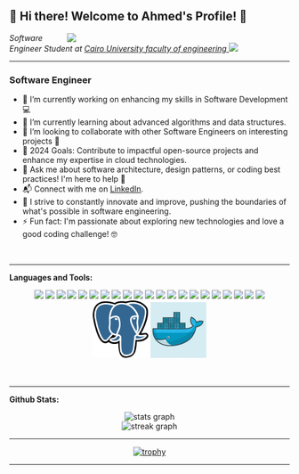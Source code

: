 
<h2>👋 Hi there! Welcome to Ahmed's Profile! 🚀</h2>
<img align='right' src="https://user-images.githubusercontent.com/74038190/219923809-b86dc415-a0c2-4a38-bc88-ad6cf06395a8.gif" width="400">
<p><em>Software Engineer Student at <a href="http://eng.cu.edu.eg/en/page/36/?s=8+">Cairo University faculty of engineering </a><img src="https://media.giphy.com/media/WUlplcMpOCEmTGBtBW/giphy.gif" width="30"> 
</em></p>

***
### Software Engineer 
- 🔭 I’m currently working on enhancing my skills in Software Development :computer:
- 🌱 I’m currently learning about advanced algorithms and data structures.
- 👯 I’m looking to collaborate with other Software Engineers on interesting projects :rocket:
- 🥅 2024 Goals: Contribute to impactful open-source projects and enhance my expertise in cloud technologies.
- 💬 Ask me about software architecture, design patterns, or coding best practices! I'm here to help :raised_hands:
- 📬 Connect with me on [LinkedIn](www.linkedin.com/in/ahmed-fathy-742352253).
- 🧗 I strive to constantly innovate and improve, pushing the boundaries of what's possible in software engineering.
- ⚡ Fun fact: I'm passionate about exploring new technologies and love a good coding challenge! :nerd_face:


<br>


---



**Languages and Tools:**
<p align="center">

  <div align="center">
<img src="https://user-images.githubusercontent.com/74038190/212257454-16e3712e-945a-4ca2-b238-408ad0bf87e6.gif" width="100">
<img src="https://user-images.githubusercontent.com/74038190/212257472-08e52665-c503-4bd9-aa20-f5a4dae769b5.gif" width="100">
<img src="https://user-images.githubusercontent.com/74038190/212257468-1e9a91f1-b626-4baa-b15d-5c385dfa7ed2.gif" width="100">
<img src="https://user-images.githubusercontent.com/74038190/212257465-7ce8d493-cac5-494e-982a-5a9deb852c4b.gif" width="100">
<img src="https://user-images.githubusercontent.com/74038190/212257463-4d082cb4-7483-4eaf-bc25-6dde2628aabd.gif" width="100">
<img src="https://user-images.githubusercontent.com/74038190/212257460-738ff738-247f-4445-a718-cdd0ca76e2db.gif" width="100">
<img src="https://user-images.githubusercontent.com/74038190/212257467-871d32b7-e401-42e8-a166-fcfd7baa4c6b.gif" width="100">
<img src="https://user-images.githubusercontent.com/74038190/212281756-450d3ffa-9335-4b98-a965-db8a18fee927.gif" width="100">
<img src="https://user-images.githubusercontent.com/74038190/212280805-9bcb336b-8c55-46a8-abf8-ff286ab55472.gif" width="100">
<img src="https://user-images.githubusercontent.com/74038190/212280823-79088828-a258-4a4d-8d6c-96315d5a07af.gif" width="100">
<img src="https://user-images.githubusercontent.com/74038190/212281763-e6ecd7ef-c4aa-45b6-a97c-f33f6bb592bd.gif" width="100">
<img src="https://user-images.githubusercontent.com/74038190/212281775-b468df30-4edc-4bf8-a4ee-f52e1aaddc86.gif" width="100">
<img src="https://user-images.githubusercontent.com/74038190/212281780-0afd9616-8310-46e9-a898-c4f5269f1387.gif" width="100">
<img src="https://github.com/Anmol-Baranwal/Cool-GIFs-For-GitHub/assets/74038190/1a797f46-efe4-41e6-9e75-5303e1bbcbfa" width="100">
<img src="https://github.com/Anmol-Baranwal/Cool-GIFs-For-GitHub/assets/74038190/29fd6286-4e7b-4d6c-818f-c4765d5e39a9" width="100">
<img src="https://github.com/Anmol-Baranwal/Cool-GIFs-For-GitHub/assets/74038190/67f477ed-6624-42da-99f0-1a7b1a16eecb" width="100">
<img src="https://github.com/Anmol-Baranwal/Cool-GIFs-For-GitHub/assets/74038190/3c16d4f2-b757-4c70-8f42-43d5dddd2c36" width="100">
<img src="https://github.com/Anmol-Baranwal/Cool-GIFs-For-GitHub/assets/74038190/3fb2cdf6-8920-462e-87a4-95af376418aa" width="100">
<img src="https://github.com/Anmol-Baranwal/Cool-GIFs-For-GitHub/assets/74038190/de038172-e903-4951-926c-755878deb0b4" width="100">
<img src="https://github.com/Anmol-Baranwal/Cool-GIFs-For-GitHub/assets/74038190/398b19b1-9aae-4c1f-8bc0-d172a2c08d68" width="100"> 
<img src="https://github.com/Anmol-Baranwal/Cool-GIFs-For-GitHub/assets/74038190/e0d299f2-767c-4c21-bd49-90f2a19f1a78" width="100">
<img src="./GIFS/postgresql.svg" width="100"> 
<img src="./GIFS/Doccker.gif" width="100"> 

</div>
<br><br>    
  </p>

---

**Github Stats:**
<p align="center">
  <div align="center">
    <img src="https://github-readme-stats.vercel.app/api?username=ahmedfathy0-0&show_icons=true&count_private=tru&theme=radical&locale=en" height="140" alt="stats graph" />
    <br>
    <img src="https://github-readme-streak-stats.herokuapp.com/?user=ahmedfathy0-0&locale=en&layout=compact&card_width=320&langs_count=5&theme=radical" height="160" alt="streak graph"/>
  </div>
</p>

---

<div align="center">
  <a href="https://github.com/ahmedfathy0-0/github-profile-trophy">
    <img src="https://github-profile-trophy.vercel.app/?username=ahmedfathy0-0&theme=onedark" alt="trophy" />
  </a>
</div>

---
